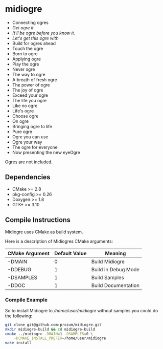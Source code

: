 midiogre
========
- Connecting ogres
- *Get ogre it*
- *It'll be ogre before you know it.*
- *Let's get this ogre with*
- Build for ogres ahead
- Touch the ogre
- Born to ogre
- Applying ogre
- Play the ogre
- Never ogre
- The way to ogre
- A breath of fresh ogre
- The power of ogre
- The joy of ogre
- Exceed your ogre
- The life you ogre
- Like no ogre
- Life's ogre
- Choose ogre
- On ogre
- Bringing ogre to life
- Pure ogre
- Ogre you can use
- Ogre your way
- The ogre for everyone
- Now presenting the new eyeOgre

Ogres are not included.

Dependencies
--------------------
- CMake      >= 2.8
- pkg-config >= 0.26
- Doxygen    >= 1.8
- GTK+       >= 3.10

Compile Instructions
--------------------
Midiogre uses CMake as build system.

Here is a description of Midiogres CMake arguments:

CMake Argument  | Default Value | Meaning
-------------   | ------------- | -------------
-DMAIN          |       0       | Build Midiogre
-DDEBUG         |       1       | Build in Debug Mode
-DSAMPLES       |       1       | Build Samples
-DDOC           |       1       | Build Documentation

### Compile Example
So to install Midiogre to */home/user/midiogre* without samples you could do the following:

```bash
git clone git@github.com:prozum/midiogre.git 
mkdir midiogre-build && cd midiogre-build
cmake ../midiogre -DMAIN=1 -DSAMPLES=0 \
	-DCMAKE_INSTALL_PREFIX=/home/user/midiogre
make install
```
